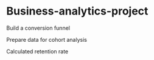 # Business-analytics-project

Build a conversion funnel

Prepare data for cohort analysis

Calculated retention rate

